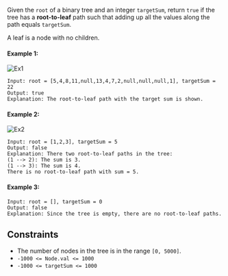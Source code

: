 Given the `root` of a binary tree and an integer `targetSum`, return `true` if the tree has a **root-to-leaf** path such that adding up all the values along the path equals `targetSum`.

A leaf is a node with no children.

 

#### Example 1:
![Ex1](https://assets.leetcode.com/uploads/2021/01/18/pathsum1.jpg)
```plaintext
Input: root = [5,4,8,11,null,13,4,7,2,null,null,null,1], targetSum = 22
Output: true
Explanation: The root-to-leaf path with the target sum is shown.
```
#### Example 2:
![Ex2](https://assets.leetcode.com/uploads/2021/01/18/pathsum2.jpg)
```plaintext
Input: root = [1,2,3], targetSum = 5
Output: false
Explanation: There two root-to-leaf paths in the tree:
(1 --> 2): The sum is 3.
(1 --> 3): The sum is 4.
There is no root-to-leaf path with sum = 5.
```
#### Example 3:
```plaintext
Input: root = [], targetSum = 0
Output: false
Explanation: Since the tree is empty, there are no root-to-leaf paths.
 ```

## Constraints

- The number of nodes in the tree is in the range `[0, 5000]`.
- `-1000 <= Node.val <= 1000`
- `-1000 <= targetSum <= 1000`
